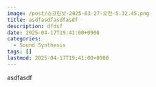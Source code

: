 ```yaml
---
image: /post/스크린샷-2025-03-27-오전-5.32.45.png
title: asdfasdfasdfasdf
description: dfdsf
date: 2025-04-17T19:41:00+0900
categories:
  - Sound Synthesis
tags: []
lastmod: 2025-04-17T19:41:00+0900
---
```

asdfasdf
